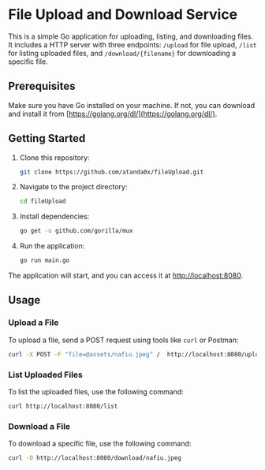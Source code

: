 # File Upload and Download Service

This is a simple Go application for uploading, listing, and downloading files. It includes a HTTP server with three endpoints: `/upload` for file upload, `/list` for listing uploaded files, and `/download/{filename}` for downloading a specific file.

## Prerequisites

Make sure you have Go installed on your machine. If not, you can download and install it from [https://golang.org/dl/](https://golang.org/dl/).

## Getting Started

1. Clone this repository:

    ```bash
    git clone https://github.com/atanda0x/fileUpload.git
    ```

2. Navigate to the project directory:

    ```bash
    cd fileUpload
    ```

3. Install dependencies:

    ```bash
    go get -u github.com/gorilla/mux
    ```

4. Run the application:

    ```bash
    go run main.go
    ```

The application will start, and you can access it at [http://localhost:8080](http://localhost:8080).

## Usage

### Upload a File

To upload a file, send a POST request using tools like `curl` or Postman:

```bash
curl -X POST -F "file=@assets/nafiu.jpeg" /  http://localhost:8080/upload
```
### List Uploaded Files

To list the uploaded files, use the following command:

```bash
curl http://localhost:8080/list
```
### Download a File

To download a specific file, use the following command:

```bash
curl -O http://localhost:8080/download/nafiu.jpeg
```